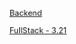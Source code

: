 [Backend](https://mouli3029-phonebook.herokuapp.com/) </br>

[FullStack - 3.21](https://mouli3029-phonebook.herokuapp.com/)
